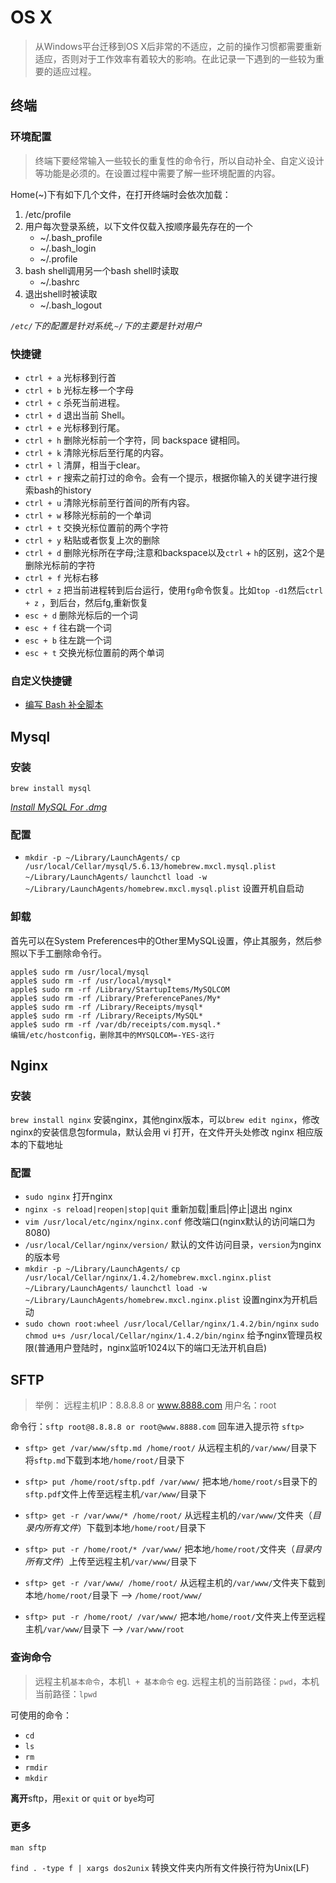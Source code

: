# OS X
> 从Windows平台迁移到OS X后非常的不适应，之前的操作习惯都需要重新适应，否则对于工作效率有着较大的影响。在此记录一下遇到的一些较为重要的适应过程。

## 终端
### 环境配置
> 终端下要经常输入一些较长的重复性的命令行，所以自动补全、自定义设计等功能是必须的。在设置过程中需要了解一些环境配置的内容。

Home(~)下有如下几个文件，在打开终端时会依次加载：

1. /etc/profile
2. 用户每次登录系统，以下文件仅载入按顺序最先存在的一个
    - ~/.bash_profile
    - ~/.bash_login
    - ~/.profile
3. bash shell调用另一个bash shell时读取
    - ~/.bashrc
4. 退出shell时被读取
    - ~/.bash_logout

*`/etc/`下的配置是针对系统,`~/`下的主要是针对用户*

### 快捷键

- `ctrl + a` 光标移到行首
- `ctrl + b` 光标左移一个字母
- `ctrl + c` 杀死当前进程。
- `ctrl + d` 退出当前 Shell。
- `ctrl + e` 光标移到行尾。
- `ctrl + h` 删除光标前一个字符，同 backspace 键相同。
- `ctrl + k` 清除光标后至行尾的内容。
- `ctrl + l` 清屏，相当于clear。
- `ctrl + r` 搜索之前打过的命令。会有一个提示，根据你输入的关键字进行搜索bash的history
- `ctrl + u` 清除光标前至行首间的所有内容。
- `ctrl + w` 移除光标前的一个单词
- `ctrl + t` 交换光标位置前的两个字符
- `ctrl + y` 粘贴或者恢复上次的删除
- `ctrl + d` 删除光标所在字母;注意和backspace以及`ctrl` + `h`的区别，这2个是删除光标前的字符
- `ctrl + f` 光标右移
- `ctrl + z` 把当前进程转到后台运行，使用`fg`命令恢复。比如`top -d1`然后`ctrl + z` ，到后台，然后fg,重新恢复
- `esc + d` 删除光标后的一个词
- `esc + f` 往右跳一个词
- `esc + b` 往左跳一个词
- `esc + t` 交换光标位置前的两个单词

### 自定义快捷键

- [编写 Bash 补全脚本](http://kodango.com/bash-competion-programming)


## Mysql
### 安装
`brew install mysql`

*[Install MySQL For .dmg](http://www.2cto.com/database/201409/332022.html)*

### 配置
- `mkdir -p ~/Library/LaunchAgents/`
  `cp /usr/local/Cellar/mysql/5.6.13/homebrew.mxcl.mysql.plist ~/Library/LaunchAgents/`
  `launchctl load -w ~/Library/LaunchAgents/homebrew.mxcl.mysql.plist`
  设置开机自启动

### 卸载
首先可以在System Preferences中的Other里MySQL设置，停止其服务，然后参照以下手工删除命令行。

```
apple$ sudo rm /usr/local/mysql
apple$ sudo rm -rf /usr/local/mysql*
apple$ sudo rm -rf /Library/StartupItems/MySQLCOM
apple$ sudo rm -rf /Library/PreferencePanes/My*
apple$ sudo rm -rf /Library/Receipts/mysql*
apple$ sudo rm -rf /Library/Receipts/MySQL*
apple$ sudo rm -rf /var/db/receipts/com.mysql.*
编辑/etc/hostconfig，删除其中的MYSQLCOM=-YES-这行
```

## Nginx
### 安装
`brew install nginx` 安装nginx，其他nginx版本，可以`brew edit nginx`，修改nginx的安装信息包formula，默认会用 vi 打开，在文件开头处修改 nginx 相应版本的下载地址

### 配置
- `sudo nginx`
  打开nginx
- `nginx -s reload|reopen|stop|quit`
  重新加载|重启|停止|退出 nginx
- `vim /usr/local/etc/nginx/nginx.conf`
  修改端口(nginx默认的访问端口为8080)
- `/usr/local/Cellar/nginx/version/`
  默认的文件访问目录，`version`为nginx的版本号
- `mkdir -p ~/Library/LaunchAgents/`
  `cp /usr/local/Cellar/nginx/1.4.2/homebrew.mxcl.nginx.plist ~/Library/LaunchAgents/`
  `launchctl load -w ~/Library/LaunchAgents/homebrew.mxcl.nginx.plist`
  设置nginx为开机启动
- `sudo chown root:wheel /usr/local/Cellar/nginx/1.4.2/bin/nginx`
  `sudo chmod u+s /usr/local/Cellar/nginx/1.4.2/bin/nginx`
  给予nginx管理员权限(普通用户登陆时，nginx监听1024以下的端口无法开机自启)


## SFTP
> 举例：
> 远程主机IP：8.8.8.8 or www.8888.com
> 用户名：root

命令行：`sftp root@8.8.8.8 or root@www.8888.com`
回车进入提示符 `sftp>`

- `sftp> get /var/www/sftp.md /home/root/`
  从远程主机的`/var/www/`目录下将`sftp.md`下载到本地`/home/root/`目录下

- `sftp> put /home/root/sftp.pdf /var/www/`
  把本地`/home/root/s`目录下的`sftp.pdf`文件上传至远程主机`/var/www/`目录下

- `sftp> get -r /var/www/* /home/root/`
  从远程主机的`/var/www/`文件夹（*目录内所有文件*）下载到本地`/home/root/`目录下

- `sftp> put -r /home/root/* /var/www/`
  把本地`/home/root/`文件夹（*目录内所有文件*）上传至远程主机`/var/www/`目录下

- `sftp> get -r /var/www/ /home/root/`
  从远程主机的`/var/www/`文件夹下载到本地`/home/root/`目录下
  --> `/home/root/www/`

- `sftp> put -r /home/root/ /var/www/`
  把本地`/home/root/`文件夹上传至远程主机`/var/www/`目录下
  --> `/var/www/root`


### 查询命令
> 远程主机`基本命令`，本机`l + 基本命令`
  eg. 远程主机的当前路径：`pwd`，本机当前路径：`lpwd`


可使用的命令：

- `cd`
- `ls`
- `rm`
- `rmdir`
- `mkdir`

**离开**sftp，用`exit` or `quit` or `bye`均可

### 更多
`man sftp`

`find . -type f | xargs dos2unix` 转换文件夹内所有文件换行符为Unix(LF)


